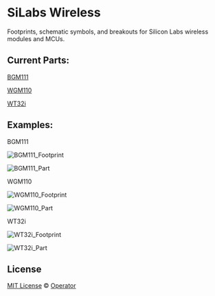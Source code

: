 # SiLabs Wireless 
Footprints, schematic symbols, and breakouts for Silicon Labs wireless modules and MCUs.

## Current Parts:

[BGM111](https://www.silabs.com/products/wireless/bluetooth/bluetooth-smart-modules/Pages/bgm111-bluetooth-smart-module.aspx)

[WGM110](https://www.silabs.com/products/wireless/wi-fi/wi-fi-modules/Pages/wgm110-wi-fi-module.aspx)

[WT32i](https://www.silabs.com/products/wireless/bluetooth/bluetooth-classic-modules/pages/wt32i-bluetooth-audio-module.aspx)

## Examples:

BGM111

![BGM111_Footprint](/BGM111/BGM111_KiCad_Footprint.png)

![BGM111_Part](/BGM111/BGM111_KiCad_Part.png)

WGM110

![WGM110_Footprint](/WGM110/WGM110_KiCad_Footprint.png)

![WGM110_Part](/WGM110/WGM110_KiCad_Part.png)

WT32i

![WT32i_Footprint](/WT32i/WT32i_KiCad_Footprint.png)

![WT32i_Part](/WT32i/WT32i_KiCad_Part.png)

## License

[MIT License](LICENSE) © [Operator](https://github.com/EmbeddedDesign)